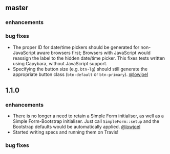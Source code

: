 ## master

### enhancements

### bug fixes
  * The proper ID for date/time pickers should be generated for non-JavaScript aware browsers first;
    Browsers with JavaScript would reassign the label to the hidden date/time picker. This fixes
    tests written using Capybara, without JavaScript support.
  * Specifying the button size (e.g. `btn-lg`) should still generate the appropriate button class
  (`btn-default` or `btn-primary`). [@lowjoel](https://github.com/lowjoel)

## 1.1.0

### enhancements
  * There is no longer a need to retain a Simple Form initialiser, as well as a Simple 
  Form-Bootstrap initialiser. Just call `SimpleForm::setup` and the Bootstrap defaults would be 
  automatically applied. [@lowjoel](https://github.com/lowjoel)
  * Started writing specs and running them on Travis!  

### bug fixes
